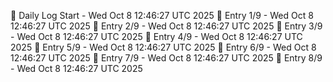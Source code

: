 📅 Daily Log Start - Wed Oct  8 12:46:27 UTC 2025
📌 Entry 1/9 - Wed Oct  8 12:46:27 UTC 2025
📌 Entry 2/9 - Wed Oct  8 12:46:27 UTC 2025
📌 Entry 3/9 - Wed Oct  8 12:46:27 UTC 2025
📌 Entry 4/9 - Wed Oct  8 12:46:27 UTC 2025
📌 Entry 5/9 - Wed Oct  8 12:46:27 UTC 2025
📌 Entry 6/9 - Wed Oct  8 12:46:27 UTC 2025
📌 Entry 7/9 - Wed Oct  8 12:46:27 UTC 2025
📌 Entry 8/9 - Wed Oct  8 12:46:27 UTC 2025
